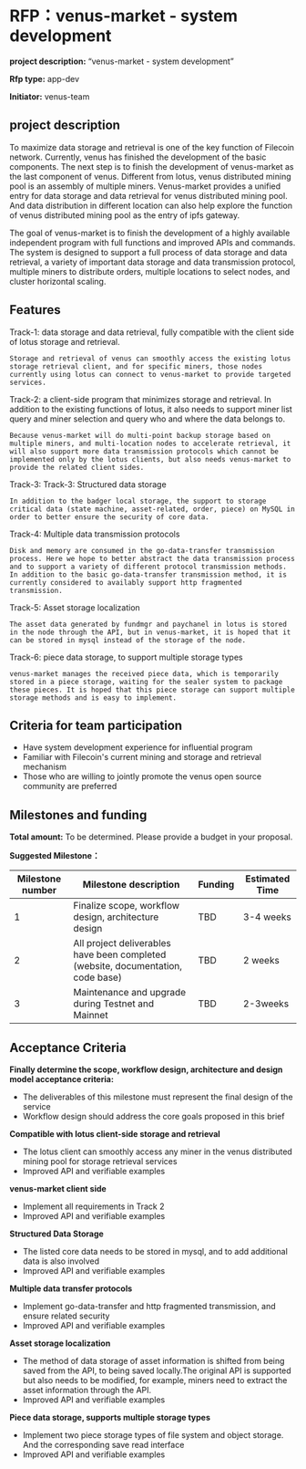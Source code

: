 # RFP：venus-market - system development

**project description:** “venus-market - system development”

**Rfp type:** app-dev

**Initiator:** venus-team 


## project description

To maximize data storage and retrieval is one of the key function of Filecoin network. Currently, venus has finished the development of the basic components. The next step is to finish the development of venus-market as the last component of venus. Different from lotus, venus distributed mining pool is an assembly of multiple miners. Venus-market provides a unified entry for data storage and data retrieval for venus distributed mining pool. And data distribution in different location can also help explore the function of venus distributed mining pool as the entry of ipfs gateway.

The goal of venus-market is to finish the development of a highly available independent program with full functions and improved APIs and commands. The system is designed to support a full process of data storage and data retrieval, a variety of important data storage and data transmission protocol, multiple miners to distribute orders, multiple locations to select nodes, and cluster horizontal scaling.


## Features

Track-1: data storage and data retrieval, fully compatible with the client side of lotus storage and retrieval.

    Storage and retrieval of venus can smoothly access the existing lotus storage retrieval client, and for specific miners, those nodes currently using lotus can connect to venus-market to provide targeted services.

Track-2: a client-side program that minimizes storage and retrieval. In addition to the existing functions of lotus, it also needs to support miner list query and miner selection and query who and where the data belongs to.

    Because venus-market will do multi-point backup storage based on multiple miners, and multi-location nodes to accelerate retrieval, it will also support more data transmission protocols which cannot be implemented only by the lotus clients, but also needs venus-market to provide the related client sides.

Track-3: Track-3: Structured data storage

    In addition to the badger local storage, the support to storage critical data (state machine, asset-related, order, piece) on MySQL in order to better ensure the security of core data.

Track-4: Multiple data transmission protocols

    Disk and memory are consumed in the go-data-transfer transmission process. Here we hope to better abstract the data transmission process and to support a variety of different protocol transmission methods. In addition to the basic go-data-transfer transmission method, it is currently considered to availably support http fragmented transmission.

Track-5: Asset storage localization

    The asset data generated by fundmgr and paychanel in lotus is stored in the node through the API, but in venus-market, it is hoped that it can be stored in mysql instead of the storage of the node.

Track-6: piece data storage, to support multiple storage types

    venus-market manages the received piece data, which is temporarily stored in a piece storage, waiting for the sealer system to package these pieces. It is hoped that this piece storage can support multiple storage methods and is easy to implement.

## Criteria for team participation

- Have system development experience for influential program
- Familiar with Filecoin's current mining and storage and retrieval mechanism
- Those who are willing to jointly promote the venus open source community are preferred

## Milestones and funding

**Total amount:** To be determined. Please provide a budget in your proposal.

**Suggested Milestone：**

| Milestone number | Milestone description| Funding | Estimated Time|
| --- | --- | --- | --- |
| 1 | Finalize scope, workflow design, architecture design | TBD | 3-4 weeks |
| 2 | All project deliverables have been completed (website, documentation, code base) | TBD | 2 weeks
| 3 | Maintenance and upgrade during Testnet and Mainnet | TBD | 2-3weeks |


## Acceptance Criteria

**Finally determine the scope, workflow design, architecture and design model acceptance criteria:**
- The deliverables of this milestone must represent the final design of the service
- Workflow design should address the core goals proposed in this brief

**Compatible with lotus client-side storage and retrieval**
- The lotus client can smoothly access any miner in the venus distributed mining pool for storage retrieval services
- Improved API and verifiable examples

**venus-market client side**
- Implement all requirements in Track 2
- Improved API and verifiable examples

**Structured Data Storage**
- The listed core data needs to be stored in mysql, and to add additional data is also involved
- Improved API and verifiable examples

**Multiple data transfer protocols**
- Implement go-data-transfer and http fragmented transmission, and ensure related security
- Improved API and verifiable examples
  
**Asset storage localization**
- The method of data storage of asset information is shifted from being saved from the API, to being saved locally.The original API is supported but also needs to be modified, for example, miners need to extract the asset information through the API.
- Improved API and verifiable examples

**Piece data storage, supports multiple storage types**
- Implement two piece storage types of file system and object storage. And the corresponding save read interface
- Improved API and verifiable examples
